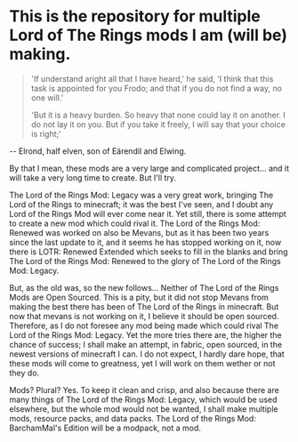 # This is the repository for multiple Lord of The Rings mods I am (will be) making.

> 'If understand aright all that I have heard,' he said, 'I think that this task is appointed for you Frodo; and that if you do not find a way, no one will.'
>
> 'But it is a heavy burden. So heavy that none could lay it on another. I do not lay it on you. But if you take it freely, I will say that your choice is right;'

 -- Elrond, half elven, son of Eärendil and Elwing.

 By that I mean, these mods are a very large and complicated project... and it will take a very long time to create. But I'll try.

 The Lord of the Rings Mod: Legacy was a very great work, bringing The Lord of the Rings to minecraft; it was the best I've seen, and I doubt any Lord of the Rings Mod will ever come near it.
 Yet still, there is some attempt to create a new mod which could rival it. The Lord of the Rings Mod: Renewed was worked on also be Mevans, but as it has been two years since the last update to it, and it seems he has stopped working on it, now there is LOTR: Renewed Extended which seeks to fill in the blanks and bring The Lord of the Rings Mod: Renewed to the glory of The Lord of the Rings Mod: Legacy.

 But, as the old was, so the new follows... Neither of The Lord of the Rings Mods are Open Sourced. This is a pity, but it did not stop Mevans from making the best there has been of The Lord of the Rings in minecraft. But now that mevans is not working on it, I believe it should be open sourced.
 Therefore, as I do not foresee any mod being made which could rival The Lord of the Rings Mod: Legacy. Yet the more tries there are, the higher the chance of success; I shall make an attempt, in fabric, open sourced, in the newest versions of minecraft I can.
 I do not expect, I hardly dare hope, that these mods will come to greatness, yet I will work on them wether or not they do.

 Mods? Plural? Yes. To keep it clean and crisp, and also because there are many things of The Lord of the Rings Mod: Legacy, which would be used elsewhere, but the whole mod would not be wanted, I shall make multiple mods, resource packs, and data packs. The Lord of the Rings Mod: BarchamMal's Edition will be a modpack, not a mod.
